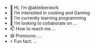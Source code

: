 - 👋 Hi, I’m @akleiberwork
- 👀 I’m interested in cooking and Gaming
- 🌱 I’m currently learning programming
- 💞️ I’m looking to collaborate on ...
- 📫 How to reach me ...
- 😄 Pronouns: ...
- ⚡ Fun fact: ...

<!---
akleiberwork/akleiberwork is a ✨ special ✨ repository because its `README.md` (this file) appears on your GitHub profile.
You can click the Preview link to take a look at your changes.
--->
